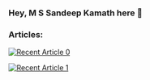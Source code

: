### Hey, M S Sandeep Kamath here 👋

### Articles:

<a target="_blank" href="https://medium.com/@msandeepcip/why-view-binding-over-findviewbyid-in-android-9cbbaef2c7ef"><img src="https://github-readme-medium-recent-article.vercel.app/medium/@msandeepcip/0" alt="Recent Article 0"> 

<a target="_blank" href="https://medium.com/@msandeepcip/why-kotlin-over-java-336c50fef9ed"><img src="https://github-readme-medium-recent-article.vercel.app/medium/@msandeepcip/1" alt="Recent Article 1"> 
